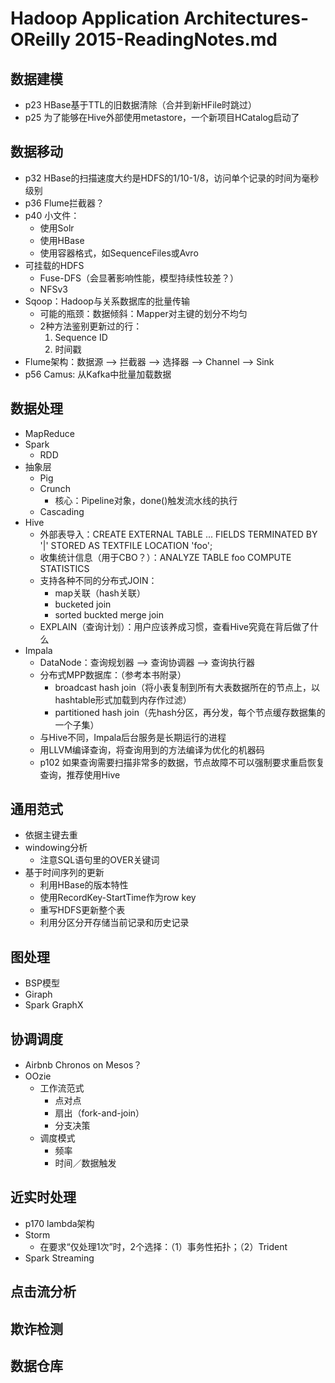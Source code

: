 # Hadoop Application Architectures-OReilly 2015-ReadingNotes.md

## 数据建模
* p23 HBase基于TTL的旧数据清除（合并到新HFile时跳过）
* p25 为了能够在Hive外部使用metastore，一个新项目HCatalog启动了

## 数据移动
* p32 HBase的扫描速度大约是HDFS的1/10-1/8，访问单个记录的时间为毫秒级别
* p36 Flume拦截器？
* p40 小文件：
	* 使用Solr
	* 使用HBase
	* 使用容器格式，如SequenceFiles或Avro
* 可挂载的HDFS
	* Fuse-DFS（会显著影响性能，模型持续性较差？）
	* NFSv3
* Sqoop：Hadoop与关系数据库的批量传输
	* 可能的瓶颈：数据倾斜：Mapper对主键的划分不均匀
	* 2种方法鉴别更新过的行：
		1. Sequence ID
		2. 时间戳
* Flume架构：数据源 --> 拦截器 --> 选择器 --> Channel --> Sink
* p56 Camus: 从Kafka中批量加载数据

## 数据处理
* MapReduce
* Spark
	* RDD
* 抽象层
	* Pig
	* Crunch
		* 核心：Pipeline对象，done()触发流水线的执行
	* Cascading
* Hive
	* 外部表导入：CREATE EXTERNAL TABLE ... FIELDS TERMINATED BY '|' STORED AS TEXTFILE LOCATION 'foo';
	* 收集统计信息（用于CBO？）：ANALYZE TABLE foo COMPUTE STATISTICS
	* 支持各种不同的分布式JOIN：
		* map关联（hash关联）
		* bucketed join
		* sorted buckted merge join
	* EXPLAIN（查询计划）：用户应该养成习惯，查看Hive究竟在背后做了什么
* Impala
	* DataNode：查询规划器 --> 查询协调器 --> 查询执行器
	* 分布式MPP数据库：（参考本书附录）
		* broadcast hash join（将小表复制到所有大表数据所在的节点上，以hashtable形式加载到内存作过滤）
		* partitioned hash join（先hash分区，再分发，每个节点缓存数据集的一个子集）
	* 与Hive不同，Impala后台服务是长期运行的进程
	* 用LLVM编译查询，将查询用到的方法编译为优化的机器码
	* p102 如果查询需要扫描非常多的数据，节点故障不可以强制要求重启恢复查询，推荐使用Hive

## 通用范式
* 依据主键去重
* windowing分析
	* 注意SQL语句里的OVER关键词
* 基于时间序列的更新
	* 利用HBase的版本特性
	* 使用RecordKey-StartTime作为row key
	* 重写HDFS更新整个表
	* 利用分区分开存储当前记录和历史记录

## 图处理
* BSP模型
* Giraph
* Spark GraphX

## 协调调度
* Airbnb Chronos on Mesos？
* OOzie
	* 工作流范式
		* 点对点
		* 扇出（fork-and-join）
		* 分支决策
	* 调度模式
		* 频率
		* 时间／数据触发

## 近实时处理
* p170 lambda架构
* Storm
	* 在要求“仅处理1次”时，2个选择：（1）事务性拓扑；（2）Trident
* Spark Streaming

## 点击流分析
## 欺诈检测
## 数据仓库

